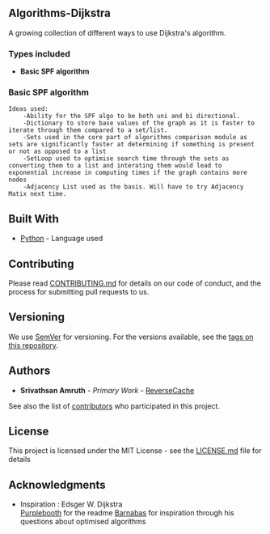## Algorithms-Dijkstra
A growing collection of different ways to use Dijkstra's algorithm.

### Types included

* **Basic SPF algorithm**  


### Basic SPF algorithm

```
Ideas used:
    -Ability for the SPF algo to be both uni and bi directional.
    -Dictionary to store base values of the graph as it is faster to iterate through them compared to a set/list.
    -Sets used in the core part of algorithms comparison module as sets are significantly faster at determining if something is present or not as opposed to a list 
    -SetLoop used to optimise search time through the sets as converting them to a list and interating them would lead to exponential increase in computing times if the graph contains more nodes 
    -Adjacency List used as the basis. Will have to try Adjacency Matix next time.
```


## Built With

* [Python](https://www.python.org/) - Language used

## Contributing

Please read [CONTRIBUTING.md](https://gist.github.com/ReverseCache) for details on our code of conduct, and the process for submitting pull requests to us.

## Versioning

We use [SemVer](http://semver.org/) for versioning. For the versions available, see the [tags on this repository](https://github.com/your/project/tags). 

## Authors

* **Srivathsan Amruth** - *Primary Work* - [ReverseCache](https://github.com/ReverseCache)

See also the list of [contributors](https://github.com/your/project/contributors) who participated in this project.

## License

This project is licensed under the MIT License - see the [LICENSE.md](LICENSE.md) file for details

## Acknowledgments

* Inspiration : Edsger W. Dijkstra     
                [Purplebooth](https://github.com/PurpleBooth) for the readme
                [Barnabas](https://github.com/skumbagbarney) for inspiration through his questions about optimised algorithms
